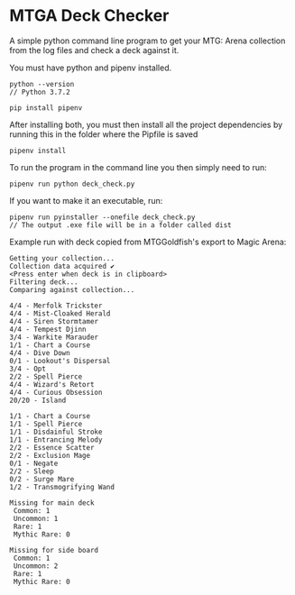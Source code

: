 # MTGA Deck Checker

A simple python command line program to get your MTG: Arena collection from the log files and check a deck against it.

You must have python and pipenv installed.

```
python --version
// Python 3.7.2
```

```
pip install pipenv
```

After installing both, you must then install all the project dependencies by running this in the folder where the Pipfile is saved

```
pipenv install
```

To run the program in the command line you then simply need to run:

```
pipenv run python deck_check.py
```

If you want to make it an executable, run:

```
pipenv run pyinstaller --onefile deck_check.py
// The output .exe file will be in a folder called dist
```


Example run with deck copied from MTGGoldfish's export to Magic Arena:

```
Getting your collection...
Collection data acquired ✔
<Press enter when deck is in clipboard>
Filtering deck...
Comparing against collection...

4/4 - Merfolk Trickster
4/4 - Mist-Cloaked Herald
4/4 - Siren Stormtamer
4/4 - Tempest Djinn
3/4 - Warkite Marauder
1/1 - Chart a Course
4/4 - Dive Down
0/1 - Lookout's Dispersal
3/4 - Opt
2/2 - Spell Pierce
4/4 - Wizard's Retort
4/4 - Curious Obsession
20/20 - Island

1/1 - Chart a Course
1/1 - Spell Pierce
1/1 - Disdainful Stroke
1/1 - Entrancing Melody
2/2 - Essence Scatter
2/2 - Exclusion Mage
0/1 - Negate
2/2 - Sleep
0/2 - Surge Mare
1/2 - Transmogrifying Wand

Missing for main deck
 Common: 1
 Uncommon: 1
 Rare: 1
 Mythic Rare: 0

Missing for side board
 Common: 1
 Uncommon: 2
 Rare: 1
 Mythic Rare: 0
 ```
